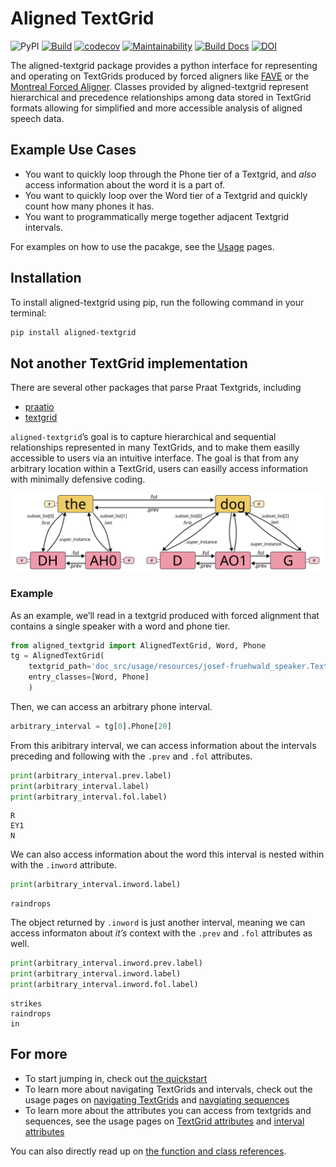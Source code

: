# Aligned TextGrid

![PyPI](https://img.shields.io/pypi/v/aligned-textgrid.png)
[![Build](https://github.com/Forced-Alignment-and-Vowel-Extraction/alignedTextGrid/actions/workflows/test_and_run.yml/badge.svg)](https://github.com/Forced-Alignment-and-Vowel-Extraction/alignedTextGrid/actions/workflows/test_and_run.yml)
[![codecov](https://codecov.io/gh/Forced-Alignment-and-Vowel-Extraction/alignedTextGrid/branch/dev/graph/badge.svg?token=27YSOQ5ZEL)](https://codecov.io/gh/Forced-Alignment-and-Vowel-Extraction/alignedTextGrid)
[![Maintainability](https://api.codeclimate.com/v1/badges/2387cd247bd8f1211323/maintainability.png)](https://codeclimate.com/github/Forced-Alignment-and-Vowel-Extraction/alignedTextGrid/maintainability)
[![Build
Docs](https://github.com/Forced-Alignment-and-Vowel-Extraction/alignedTextGrid/actions/workflows/build-docs.yml/badge.svg)](https://forced-alignment-and-vowel-extraction.github.io/alignedTextGrid/)
[![DOI](https://zenodo.org/badge/552633207.svg)](https://zenodo.org/badge/latestdoi/552633207)

The aligned-textgrid package provides a python interface for
representing and operating on TextGrids produced by forced aligners like
[FAVE](https://github.com/JoFrhwld/FAVE) or the [Montreal Forced
Aligner](https://montreal-forced-aligner.readthedocs.io/en/latest/).
Classes provided by aligned-textgrid represent hierarchical and
precedence relationships among data stored in TextGrid formats allowing
for simplified and more accessible analysis of aligned speech data.

## Example Use Cases

- You want to quickly loop through the Phone tier of a Textgrid, and
  *also* access information about the word it is a part of.
- You want to quickly loop over the Word tier of a Textgrid and quickly
  count how many phones it has.
- You want to programmatically merge together adjacent Textgrid
  intervals.

For examples on how to use the pacakge, see the [Usage](https://forced-alignment-and-vowel-extraction.github.io/alignedTextGrid/usage) pages.

## Installation

<!-- TODO: documnet other package managers like conda -CB 14 March 2023 -->

To install aligned-textgrid using pip, run the following command in your
terminal:

``` bash
pip install aligned-textgrid
```

## Not another TextGrid implementation

There are several other packages that parse Praat Textgrids, including

- [praatio](http://timmahrt.github.io/praatIO/praatio.html)
- [textgrid](https://github.com/kylebgorman/textgrid)

`aligned-textgrid`’s goal is to capture hierarchical and sequential
relationships represented in many TextGrids, and to make them easilly
accessible to users via an intuitive interface. The goal is that from
any arbitrary location within a TextGrid, users can easilly access
information with minimally defensive coding.

![](doc_src/usage/resources/diagrams/hierarchy_precedence.svg)

### Example

As an example, we’ll read in a textgrid produced with forced alignment
that contains a single speaker with a word and phone tier.

``` python
from aligned_textgrid import AlignedTextGrid, Word, Phone
tg = AlignedTextGrid(
    textgrid_path='doc_src/usage/resources/josef-fruehwald_speaker.TextGrid', 
    entry_classes=[Word, Phone]
    )
```

Then, we can access an arbitrary phone interval.

``` python
arbitrary_interval = tg[0].Phone[20]
```

From this aribitrary interval, we can access information about the
intervals preceding and following with the `.prev` and `.fol`
attributes.

``` python
print(arbitrary_interval.prev.label)
print(arbitrary_interval.label)
print(arbitrary_interval.fol.label)
```

    R
    EY1
    N

We can also access information about the word this interval is nested
within with the `.inword` attribute.

``` python
print(arbitrary_interval.inword.label)
```

    raindrops

The object returned by `.inword` is just another interval, meaning we
can access informaton about *it’s* context with the `.prev` and `.fol`
attributes as well.

``` python
print(arbitrary_interval.inword.prev.label)
print(arbitrary_interval.inword.label)
print(arbitrary_interval.inword.fol.label)
```

    strikes
    raindrops
    in

## For more

- To start jumping in, check out [the
  quickstart](https://forced-alignment-and-vowel-extraction.github.io/alignedTextGrid/usage/)
- To learn more about navigating TextGrids and intervals, check out the
  usage pages on [navigating
  TextGrids](https://forced-alignment-and-vowel-extraction.github.io/alignedTextGrid/usage/01_TextGrids/01_tg-nav.html)
  and [navgiating
  sequences](https://forced-alignment-and-vowel-extraction.github.io/alignedTextGrid/usage/02_Sequences/00_sequence_structure.html)
- To learn more about the attributes you can access from textgrids and
  sequences, see the usage pages on [TextGrid
  attributes](https://forced-alignment-and-vowel-extraction.github.io/alignedTextGrid/usage/01_TextGrids/02_tg-info.html)
  and [interval
  attributes](https://forced-alignment-and-vowel-extraction.github.io/alignedTextGrid/usage/02_Sequences/02_sequence_properties.html)

You can also directly read up on [the function and class
references](https://forced-alignment-and-vowel-extraction.github.io/alignedTextGrid/reference/).
